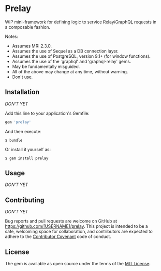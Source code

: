 # Prelay

WIP mini-framework for defining logic to service Relay/GraphQL requests in a composable fashion.

Notes:
- Assumes MRI 2.3.0.
- Assumes the use of Sequel as a DB connection layer.
- Assumes the use of PostgreSQL, version 9.1+ (for window functions).
- Assumes the use of the 'graphql' and 'graphql-relay' gems.
- May be fundamentally misguided.
- All of the above may change at any time, without warning.
- Don't use.

## Installation

*DON'T YET*

Add this line to your application's Gemfile:

```ruby
gem 'prelay'
```

And then execute:

    $ bundle

Or install it yourself as:

    $ gem install prelay

## Usage

*DON'T YET*

## Contributing

*DON'T YET*

Bug reports and pull requests are welcome on GitHub at https://github.com/[USERNAME]/prelay. This project is intended to be a safe, welcoming space for collaboration, and contributors are expected to adhere to the [Contributor Covenant](http://contributor-covenant.org) code of conduct.

## License

The gem is available as open source under the terms of the [MIT License](http://opensource.org/licenses/MIT).

